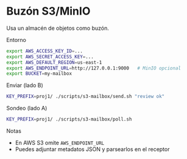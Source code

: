 Buzón S3/MinIO
==============

Usa un almacén de objetos como buzón.

Entorno
```bash
export AWS_ACCESS_KEY_ID=...
export AWS_SECRET_ACCESS_KEY=...
export AWS_DEFAULT_REGION=us-east-1
export AWS_ENDPOINT_URL=http://127.0.0.1:9000   # MinIO opcional
export BUCKET=my-mailbox
```

Enviar (lado B)
```bash
KEY_PREFIX=proj1/ ./scripts/s3-mailbox/send.sh "review ok"
```

Sondeo (lado A)
```bash
KEY_PREFIX=proj1/ ./scripts/s3-mailbox/poll.sh
```

Notas
- En AWS S3 omite `AWS_ENDPOINT_URL`
- Puedes adjuntar metadatos JSON y parsearlos en el receptor

